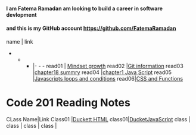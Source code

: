 

#### I am Fatema Ramadan am looking to build a career in software devlopment 
#### and this is my GitHub account https://github.com/FatemaRamadan 

name | link 
- - - |- - - 
read01 | [Mindset growth](https://fatemaramadan.github.io/reading-notes/read01.md)
read02 |[Git information](https://fatemaramadan.github.io/reading-notes/read02)
read03 |[chapter18 summry](https://fatemaramadan.github.io/reading-notes/read03)
read04 |[chapter1 Java Script](https://fatemaramadan.github.io/reading-notes/read04)
read05 |[Javascripts loops and conditions](https://fatemaramadan.github.io/reading-notes/read05.md)
read06|[CSS and Functions](https://fatemaramadan.github.io/reading-notes/read06)

# Code 201 Reading Notes
CLass Name|Link
Class01 |[Duckett HTML](https://fatemaramadan.github.io/reading-notes/class01.md)
class01|[DucketJavaScript](https://fatemaramadan.github.io/reading-notes/class001)
class |
class |
class |
class |
